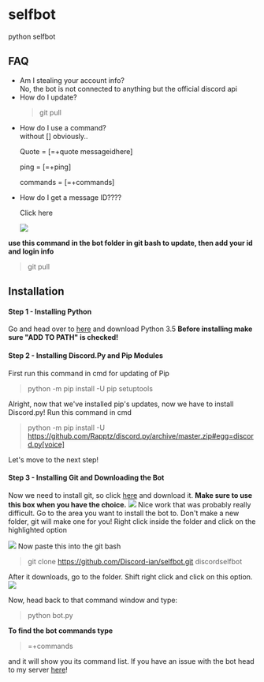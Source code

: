 # selfbot
python selfbot
<h2>FAQ</h2>
<ul style=square>
<li>Am I stealing your account info?</li>
No, the bot is not connected to anything but the official discord api
<li>How do I update?</li>

> git pull

<li>How do I use a command?</li>
without [] obviously..




Quote = [=+quote messageidhere]

ping = [=+ping]

commands = [=+commands]

<li>How do I get a message ID????</li>

Click here

<img src="http://i.imgur.com/DzXRgJK.png"></img>

</ul>

<strong>use this command in the bot folder in git bash to update, then add your id and login info</strong>

> git pull


<h2>Installation</h2>
<h4>Step 1 - Installing Python</h4>
Go and head over to <a href="https://www.python.org/downloads/release/python-352/">here</a> and download Python 3.5 <strong>Before installing make sure "ADD TO PATH" is checked!</strong>


<h4>Step 2 - Installing Discord.Py and Pip Modules</h4>
First run this command in cmd for updating of Pip

> python -m pip install -U pip setuptools

Alright, now that we've installed pip's updates, now we have to install Discord.py! Run this command in cmd

> python -m pip install -U https://github.com/Rapptz/discord.py/archive/master.zip#egg=discord.py[voice]

Let's move to the next step!


<h4>Step 3 - Installing Git and Downloading the Bot</h4>
Now we need to install git, so click <a href="https://git-scm.com/download/win">here</a> and download it.
<strong>Make sure to use this box when you have the choice.</strong>
<img src="http://i.imgur.com/guis7EE.png"></img>
Nice work that was probably really difficult. Go to the area you want to install the bot to. Don't make a new folder, git will make one for you! Right click inside the folder and click on the highlighted option


<img src="http://i.imgur.com/32M4VPo.png"></img>
Now paste this into the git bash

> git clone https://github.com/Discord-ian/selfbot.git discordselfbot

After it downloads, go to the folder. Shift right click and click on this option.
<img src="http://i.imgur.com/FCMfFwl.png"></img>


Now, head back to that command window and type:

> python bot.py

<strong>To find the bot commands type</strong>

> =+commands

and it will show you its command list. If you have an issue with the bot head to my server <a href="https://discord.gg/BHGvZb6">here</a>!

